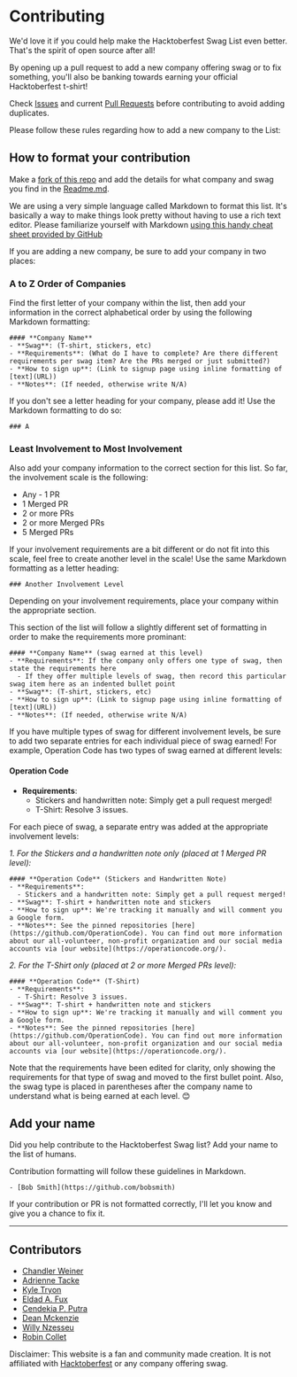 # Contributing

We'd love it if you could help make the Hacktoberfest Swag List even better. That's the spirit of open source after all!

By opening up a pull request to add a new company offering swag or to fix something, you'll also be banking towards earning your official Hacktoberfest t-shirt!

Check [Issues](https://github.com/crweiner/hacktoberfest-swag-list/issues) and current [Pull Requests](https://github.com/crweiner/hacktoberfest-swag-list/pulls) before contributing to avoid adding duplicates.

Please follow these rules regarding how to add a new company to the List:

## How to format your contribution

Make a [fork of this repo](https://github.com/crweiner/hacktoberfest-swag-list/fork) and add the details for what company and swag you find in the [Readme.md](./README.md).

We are using a very simple language called Markdown to format this list. It's basically a way to make things look pretty without having to use a rich text editor. Please familiarize yourself with Markdown [using this handy cheat sheet provided by GitHub](https://guides.github.com/pdfs/markdown-cheatsheet-online.pdf)

If you are adding a new company, be sure to add your company in two places:

### A to Z Order of Companies

Find the first letter of your company within the list, then add your information in the correct alphabetical order by using the following Markdown formatting:

```
#### **Company Name**
- **Swag**: (T-shirt, stickers, etc)
- **Requirements**: (What do I have to complete? Are there different requirements per swag item? Are the PRs merged or just submitted?)
- **How to sign up**: (Link to signup page using inline formatting of [text](URL))
- **Notes**: (If needed, otherwise write N/A)
```

 If you don't see a letter heading for your company, please add it! Use the Markdown formatting to do so:

```
### A
```

### Least Involvement to Most Involvement

Also add your company information to the correct section for this list. So far, the involvement scale is the following:

- Any - 1 PR
- 1 Merged PR
- 2 or more PRs
- 2 or more Merged PRs
- 5 Merged PRs

If your involvement requirements are a bit different or do not fit into this scale, feel free to create another level in the scale! Use the same Markdown formatting as a letter heading:

```
### Another Involvement Level
```

Depending on your involvement requirements, place your company within the appropriate section.

This section of the list will follow a slightly different set of formatting in order to make the requirements more prominant: 

```
#### **Company Name** (swag earned at this level)
- **Requirements**: If the company only offers one type of swag, then state the requirements here
  - If they offer multiple levels of swag, then record this particular swag item here as an indented bullet point
- **Swag**: (T-shirt, stickers, etc)
- **How to sign up**: (Link to signup page using inline formatting of [text](URL))
- **Notes**: (If needed, otherwise write N/A)
```

If you have multiple types of swag for different involvement levels, be sure to add two separate entries for each individual piece of swag earned! For example, Operation Code has two types of swag earned at different levels:

#### **Operation Code**
- **Requirements**:
  - Stickers and handwritten note: Simply get a pull request merged!
  - T-Shirt: Resolve 3 issues.

For each piece of swag, a separate entry was added at the appropriate involvement levels:

_1. For the Stickers and a handwritten note only (placed at 1 Merged PR level):_
```
#### **Operation Code** (Stickers and Handwritten Note)
- **Requirements**:
  - Stickers and a handwritten note: Simply get a pull request merged!
- **Swag**: T-shirt + handwritten note and stickers
- **How to sign up**: We're tracking it manually and will comment you a Google form.
- **Notes**: See the pinned repositories [here](https://github.com/OperationCode). You can find out more information about our all-volunteer, non-profit organization and our social media accounts via [our website](https://operationcode.org/).
```

_2. For the T-Shirt only (placed at 2 or more Merged PRs level):_
```
#### **Operation Code** (T-Shirt)
- **Requirements**:
  - T-Shirt: Resolve 3 issues.
- **Swag**: T-shirt + handwritten note and stickers
- **How to sign up**: We're tracking it manually and will comment you a Google form.
- **Notes**: See the pinned repositories [here](https://github.com/OperationCode). You can find out more information about our all-volunteer, non-profit organization and our social media accounts via [our website](https://operationcode.org/).
```
Note that the requirements have been edited for clarity, only showing the requirements for that type of swag and moved to the first bullet point. Also, the swag type is placed in parentheses after the company name to understand what is being earned at each level. 😊

## Add your name

Did you help contribute to the Hacktoberfest Swag list? Add your name to the list of humans.

Contribution formatting will follow these guidelines in Markdown.

```
- [Bob Smith](https://github.com/bobsmith)
```

If your contribution or PR is not formatted correctly, I'll let you know and give you a chance to fix it.

---

## Contributors

- [Chandler Weiner](https://github.com/crweiner/)
- [Adrienne Tacke](https://github.com/adriennetacke)
- [Kyle Tryon](https://github.com/KyleTryon)
- [Eldad A. Fux](https://github.com/eldadfux)
- [Cendekia P. Putra](https://github.com/cendekia)
- [Dean Mckenzie](https://github.com/tuxhedoh)
- [Willy Nzesseu](https://github.com/WilChrist)
- [Robin Collet](https://github.com/taminoful)

Disclaimer: This website is a fan and community made creation. It is not affiliated with [Hacktoberfest](https://hacktoberfest.digitalocean.com/) or any company offering swag.
